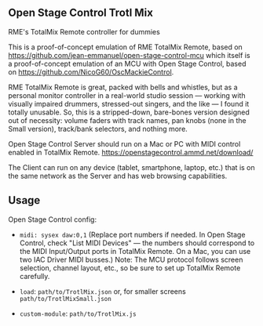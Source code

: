## Open Stage Control Trotl Mix
RME's TotalMix Remote controller for dummies

This is a proof-of-concept emulation of RME TotalMix Remote, based on
https://github.com/jean-emmanuel/open-stage-control-mcu
which itself is a proof-of-concept emulation of an MCU with Open Stage Control, based on https://github.com/NicoG60/OscMackieControl.

RME TotalMix Remote is great, packed with bells and whistles, but as a personal monitor controller in a real-world studio session — working with visually impaired drummers, stressed-out singers, and the like — I found it totally unusable. So, this is a stripped-down, bare-bones version designed out of necessity: volume faders with track names, pan knobs (none in the Small version), track/bank selectors, and nothing more.

Open Stage Control Server should run on a Mac or PC with MIDI control enabled in TotalMix Remote. https://openstagecontrol.ammd.net/download/

The Client can run on any device (tablet, smartphone, laptop, etc.) that is on the same network as the Server and has web browsing capabilities.

## Usage

Open Stage Control config:
- `midi: sysex daw:0,1`
    (Replace port numbers if needed. In Open Stage Control, check "List MIDI Devices" — the numbers should correspond to the MIDI Input/Output ports in TotalMix Remote. On a Mac, you can use two IAC Driver MIDI busses.)
Note: The MCU protocol follows screen selection, channel layout, etc., so be sure to set up TotalMix Remote carefully.

- `load`: `path/to/TrotlMix.json` 
	or, for smaller screens 
	`path/to/TrotlMixSmall.json`

- `custom-module`: `path/to/TrotlMix.js`


```
